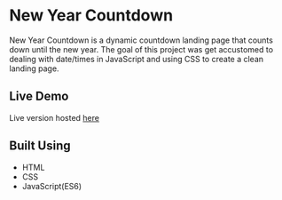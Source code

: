 # New Year Countdown

New Year Countdown is a dynamic countdown landing page that counts down until the new year. The goal of this project was get accustomed to dealing with date/times in JavaScript and using CSS to create a clean landing page.

## Live Demo

Live version hosted [here](https://frederick-chon.github.io/NYCountdown/)

## Built Using

- HTML
- CSS
- JavaScript(ES6)

